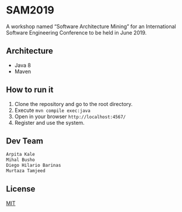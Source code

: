 # SAM2019

A workshop named “Software Architecture Mining” for an 
International Software Engineering Conference to be held 
in June 2019.

## Architecture

- Java 8
- Maven

## How to run it

1. Clone the repository and go to the root directory.
2. Execute `mvn compile exec:java`
3. Open in your browser `http://localhost:4567/`
4. Register and use the system.

## Dev Team

```python
Arpita Kale
Mihal Busho
Diego Hilario Barinas
Murtaza Tamjeed

```

## License
[MIT](https://choosealicense.com/licenses/mit/)
